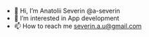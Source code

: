 - 👋 Hi, I’m Anatolii Severin @a-severin
- 👀 I’m interested in App development
- 📫 How to reach me severin.a.u@gmail.com

<!---
a-severin/a-severin is a ✨ special ✨ repository because its `README.md` (this file) appears on your GitHub profile.
You can click the Preview link to take a look at your changes.
--->
